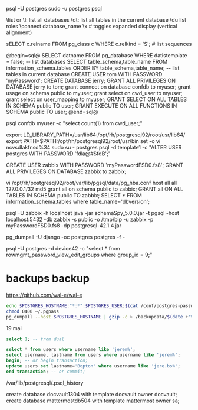 psql -U postgres
sudo -u postgres psql

\list or \l: list all databases
\dt: list all tables in the current database
\du list roles
\connect database_name
\x # toggles expanded display (vertical alignment)

sELECT c.relname FROM pg_class c WHERE c.relkind = 'S'; # list sequences


@begin=sql@
SELECT datname FROM pg_database WHERE datistemplate = false; -- list databases
SELECT table_schema,table_name FROM information_schema.tables ORDER BY table_schema,table_name; -- list tables in current database
CREATE USER tom WITH PASSWORD 'myPassword';
CREATE DATABASE jerry;
GRANT ALL PRIVILEGES ON DATABASE jerry to tom;
grant connect on database confdb to myuser;
grant usage   on schema public   to myuser;
grant select  on cwd_user        to myuser;
grant select  on user_mapping    to myuser;
GRANT SELECT ON ALL TABLES IN SCHEMA public TO user;
GRANT EXECUTE ON ALL FUNCTIONS IN SCHEMA public TO user;
@end=sql@

psql confdb myuser -c "select count(1) from cwd_user;"


export LD_LIBRARY_PATH=/usr/lib64:/opt/rh/postgresql92/root/usr/lib64/
export PATH=$PATH:/opt/rh/postgresql92/root/usr/bin
set -o vi
ncvsdlakfnsd%34
sudo su - postgres
psql -d template1 -c "ALTER USER postgres WITH PASSWORD 'fdla@#$fdB';"

CREATE USER zabbix WITH PASSWORD 'myPasswordFSD0.fs8';
GRANT ALL PRIVILEGES ON DATABASE zabbix to zabbix;

vi /opt/rh/postgresql92/root/var/lib/pgsql/data/pg_hba.conf
host    all             all             127.0.0.1/32            md5
grant all   on schema public   to zabbix;
GRANT all ON ALL TABLES IN SCHEMA public TO zabbix;
SELECT * FROM information_schema.tables where table_name='dbversion';

psql -U zabbix -h localhost
java -jar schemaSpy_5.0.0.jar -t pgsql -host localhost:5432 -db zabbix -s public -o /tmp/bip -u zabbix -p myPasswordFSD0.fs8 -dp postgresql-42.1.4.jar

pg_dumpall -U django -oc
postgres postgres -f -

psql -U postgres -d device42 -c "select * from rowmgmt_password_view_edit_groups where group_id = 9;"


# backups backup
https://github.com/wal-e/wal-e
```sh
echo $POSTGRES_HOSTNAME:"*:*":$POSTGRES_USER:$(cat /conf/postgres-password) > ~/.pgpass;
chmod 0400 ~/.pgpass
pg_dumpall --host $POSTGRES_HOSTNAME | gzip -c > /backupdata/$(date +'%Y.%m.%d-%H.%M.%S')-all.dump.gz
```
19 mai

```sql
select 1; -- from dual

select * from users where username like 'jerem%';
select username, lastname from users where username like 'jerem%';
begin; -- or begin transaction;
update users set lastname='Bopton' where username like 'jere.bs%';
end transaction; -- or commit;
```

/var/lib/postgresql/.psql_history


create database docvault1304 with template docvault owner docvault;
create database mattermostdb504 with template mattermost owner sa;
